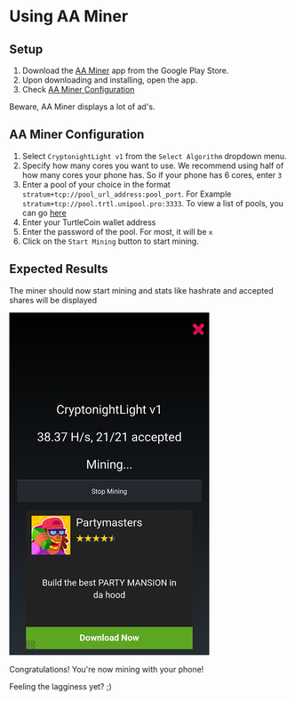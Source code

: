 # Using AA Miner

## Setup

1. Download the [AA Miner](https://play.google.com/store/apps/details?id=com.aaminer.miner) app from the Google Play Store.
2. Upon downloading and installing, open the app.
3. Check [AA Miner Configuration](#aa-miner-config)

Beware, AA Miner displays a lot of ad's.

## AA Miner Configuration<a name="aa-miner-config"></a>

1. Select `CryptonightLight v1` from the `Select Algorithm` dropdown menu.
2. Specify how many cores you want to use. We recommend using half of how many cores your phone has. So if your phone has 6 cores, enter `3`
3. Enter a pool of your choice in the format `stratum+tcp://pool_url_address:pool_port`.
   For Example `stratum+tcp://pool.trtl.unipool.pro:3333`. To view a list of pools, you can go [here](Pools)
4. Enter your TurtleCoin wallet address
5. Enter the password of the pool. For most, it will be `x`
6. Click on the `Start Mining` button to start mining.

## Expected Results

The miner should now start mining and stats like hashrate and accepted shares will be displayed

![aa-miner](guides/mining/mobile-mining/images/aa-miner.png)

Congratulations! You're now mining with your phone!



Feeling the lagginess yet? ;)